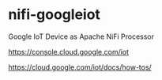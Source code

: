 # nifi-googleiot

Google IoT Device as Apache NiFi Processor 

https://console.cloud.google.com/iot

https://cloud.google.com/iot/docs/how-tos/
